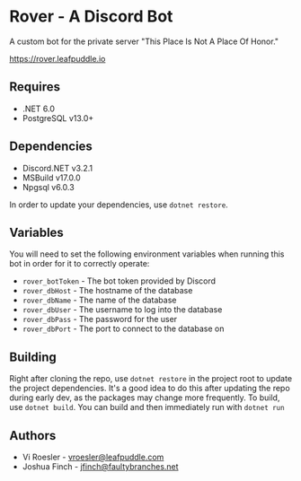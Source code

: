 # Rover - A Discord Bot

A custom bot for the private server "This Place Is Not A Place Of Honor."

https://rover.leafpuddle.io

## Requires

- .NET 6.0
- PostgreSQL v13.0+

## Dependencies

- Discord.NET v3.2.1
- MSBuild v17.0.0
- Npgsql v6.0.3

In order to update your dependencies, use `dotnet restore`.

## Variables

You will need to set the following environment variables when running this bot in order for it to correctly operate:

- `rover_botToken` - The bot token provided by Discord
- `rover_dbHost` - The hostname of the database
- `rover_dbName` - The name of the database
- `rover_dbUser` - The username to log into the database
- `rover_dbPass` - The password for the user
- `rover_dbPort` - The port to connect to the database on

## Building

Right after cloning the repo, use `dotnet restore` in the project root to update the project dependencies. It's a good idea to do this after updating the repo during early dev, as the packages may change more frequently. To build, use `dotnet build`. You can build and then immediately run with `dotnet run`

## Authors

- Vi Roesler - vroesler@leafpuddle.com
- Joshua Finch - jfinch@faultybranches.net